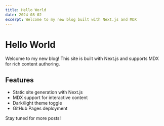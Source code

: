 ```yaml
---
title: Hello World
date: 2024-08-02
excerpt: Welcome to my new blog built with Next.js and MDX
---
```


# Hello World

Welcome to my new blog! This site is built with Next.js and supports MDX for rich content authoring.

## Features

- Static site generation with Next.js
- MDX support for interactive content
- Dark/light theme toggle
- GitHub Pages deployment

Stay tuned for more posts!